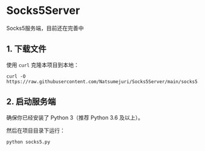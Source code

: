 # Socks5Server
Socks5服务端，目前还在完善中

## 1. 下载文件

使用 `curl` 克隆本项目到本地：

```
curl -O https://raw.githubusercontent.com/Natsumejuri/Socks5Server/main/socks5.py
```
## 2. 启动服务端

确保你已经安装了 Python 3（推荐 Python 3.6 及以上）。

然后在项目目录下运行：

```
python socks5.py
```

